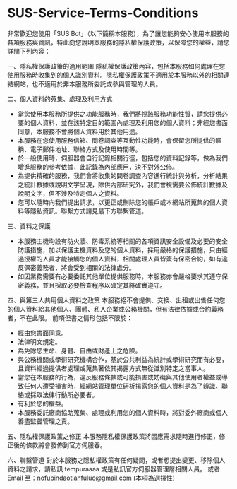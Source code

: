 # SUS-Service-Terms-Conditions

非常歡迎您使用「SUS Bot」（以下簡稱本服務），為了讓您能夠安心使用本服務的各項服務與資訊，特此向您說明本服務的隱私權保護政策，以保障您的權益，請您詳閱下列內容：

一、隱私權保護政策的適用範圍
隱私權保護政策內容，包括本服務如何處理在您使用服務時收集到的個人識別資料。隱私權保護政策不適用於本服務以外的相關連結網站，也不適用於非本服務所委託或參與管理的人員。

二、個人資料的蒐集、處理及利用方式
* 當您使用本服務所提供之功能服務時，我們將視該服務功能性質，請您提供必要的個人資料，並在該特定目的範圍內處理及利用您的個人資料；非經您書面同意，本服務不會將個人資料用於其他用途。
* 本服務在您使用服務信箱、問卷調查等互動性功能時，會保留您所提供的暱稱、電子郵件地址、聯絡方式及使用時間等。
* 於一般使用時，伺服器會自行記錄相關行徑，包括您的資料記錄等，做為我們增進服務的參考依據，此記錄為內部應用，決不對外公佈。
* 為提供精確的服務，我們會將收集的問卷調查內容進行統計與分析，分析結果之統計數據或說明文字呈現，除供內部研究外，我們會視需要公佈統計數據及說明文字，但不涉及特定個人之資料。
* 您可以隨時向我們提出請求，以更正或刪除您的帳戶或本網站所蒐集的個人資料等隱私資訊。聯繫方式請見最下方聯繫管道。

三、資料之保護
* 本服務主機均設有防火牆、防毒系統等相關的各項資訊安全設備及必要的安全防護措施，加以保護主機資料及您的個人資料，採用嚴格的保護措施，只由經過授權的人員才能接觸您的個人資料，相關處理人員皆簽有保密合約，如有違反保密義務者，將會受到相關的法律處分。
* 如因業務需要有必要委託其他單位提供服務時，本服務亦會嚴格要求其遵守保密義務，並且採取必要檢查程序以確定其將確實遵守。

四、與第三人共用個人資料之政策
本服務絕不會提供、交換、出租或出售任何您的個人資料給其他個人、團體、私人企業或公務機關，但有法律依據或合約義務者，不在此限。
前項但書之情形包括不限於：
* 經由您書面同意。
* 法律明文規定。
* 為免除您生命、身體、自由或財產上之危險。
* 與公務機關或學術研究機構合作，基於公共利益為統計或學術研究而有必要，且資料經過提供者處理或蒐集著依其揭露方式無從識別特定之當事人。
* 當您在本服務的行為，違反服務條款或可能損害或妨礙與其他使用者權益或導致任何人遭受損害時，經網站管理單位研析揭露您的個人資料是為了辨識、聯絡或採取法律行動所必要者。
* 有利於您的權益。
* 本服務委託廠商協助蒐集、處理或利用您的個人資料時，將對委外廠商或個人善盡監督管理之責。

五、隱私權保護政策之修正
本服務隱私權保護政策將因應需求隨時進行修正，修正後的條款將會發佈到官方伺服器。

六、聯繫管道
對於本服務之隱私權政策有任何疑問，或者想提出變更、移除個人資料之請求，請私訊 tempuraaaa 或是私訊官方伺服器管理層相關人員。
或者 Email 至：nofupindaotianfuluo@gmail.com (本項為選擇性)

